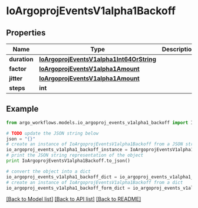 # IoArgoprojEventsV1alpha1Backoff


## Properties

Name | Type | Description | Notes
------------ | ------------- | ------------- | -------------
**duration** | [**IoArgoprojEventsV1alpha1Int64OrString**](IoArgoprojEventsV1alpha1Int64OrString.md) |  | [optional] 
**factor** | [**IoArgoprojEventsV1alpha1Amount**](IoArgoprojEventsV1alpha1Amount.md) |  | [optional] 
**jitter** | [**IoArgoprojEventsV1alpha1Amount**](IoArgoprojEventsV1alpha1Amount.md) |  | [optional] 
**steps** | **int** |  | [optional] 

## Example

```python
from argo_workflows.models.io_argoproj_events_v1alpha1_backoff import IoArgoprojEventsV1alpha1Backoff

# TODO update the JSON string below
json = "{}"
# create an instance of IoArgoprojEventsV1alpha1Backoff from a JSON string
io_argoproj_events_v1alpha1_backoff_instance = IoArgoprojEventsV1alpha1Backoff.from_json(json)
# print the JSON string representation of the object
print IoArgoprojEventsV1alpha1Backoff.to_json()

# convert the object into a dict
io_argoproj_events_v1alpha1_backoff_dict = io_argoproj_events_v1alpha1_backoff_instance.to_dict()
# create an instance of IoArgoprojEventsV1alpha1Backoff from a dict
io_argoproj_events_v1alpha1_backoff_form_dict = io_argoproj_events_v1alpha1_backoff.from_dict(io_argoproj_events_v1alpha1_backoff_dict)
```
[[Back to Model list]](../README.md#documentation-for-models) [[Back to API list]](../README.md#documentation-for-api-endpoints) [[Back to README]](../README.md)


